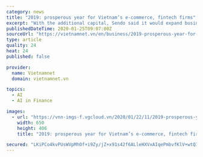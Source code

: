 ```yaml
---
category: news
title: "2019: prosperous year for Vietnam’s e-commerce, fintech firms"
excerpt: "With the additional capital, Sendo said it would expand business and make further investment in technology, including AI and machine learning. Tiki received $75 million In March 2019, Tiki, a marketplace successfully raised funds worth $75 million in a funding round led by Northstar Group. This is an investment fund with the value of $2 billion ..."
publishedDateTime: 2020-01-25T09:07:00Z
sourceUrl: "https://vietnamnet.vn/en/business/2019-prosperous-year-for-vietnam-s-e-commerce-fintech-firms-611252.html"
type: article
quality: 24
heat: 24
published: false

provider:
  name: Vietnamnet
  domain: vietnamnet.vn

topics:
  - AI
  - AI in Finance

images:
  - url: "https://vnn-imgs-f.vgcloud.vn/2020/01/22/11/2019-prosperous-year-for-vietnam-s-e-commerce-fintech-firms.jpg"
    width: 650
    height: 406
    title: "2019: prosperous year for Vietnam’s e-commerce, fintech firms"

secured: "LKiPCo4kvPUsWVpMhOf+i9Zy/jZ+x91s42f6ALleHXVxAIqePmbvfKlV+wtQ1LVEEuuJz1wNCZxKhq6UxlxjAat9afhY3HPK+52oTGxZj8oYLn2hFsCJkP0uswIKZSN3kmWxIljfKHN929hmN0sRCa+kSmRAWJbWuQkDYfiTX7CrYM37ptWambdAZe4OrV6IRt6JYrXR+gaXWj295Qk7xdIq+Hs0kk1Lp9WzKFPj0fOhItexd9a6Zp+yeXuyZMttYyJkYDutJM7/C1Kq9Cqz7irbiAURNZuL5pdixuNVJLNMUiATC2qWc2Yqz2NGQowSbuHsgxqCjbbiLNh0gjPxZ0zz4gufNzXVr9UVl2dGcROmiTpVA07WJQ1WsZak6M35aER0bI6dSWaklNZe2c6XNTsVffYdHaJcv5YRoPcO8EsbZyA/nTj5P/1/SW2VYFJ+6DiHUo16l7pAC4L3X/TLFrb3/E7JZulU9xFx2kmOG8A=;8z3+40BFS0Op/knNpLtuQw=="
---
```


